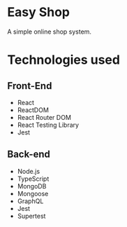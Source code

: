 # Easy Shop
A simple online shop system.

# Technologies used
## Front-End
- React
- ReactDOM
- React Router DOM
- React Testing Library
- Jest

## Back-end
- Node.js
- TypeScript
- MongoDB
- Mongoose
- GraphQL
- Jest
- Supertest
